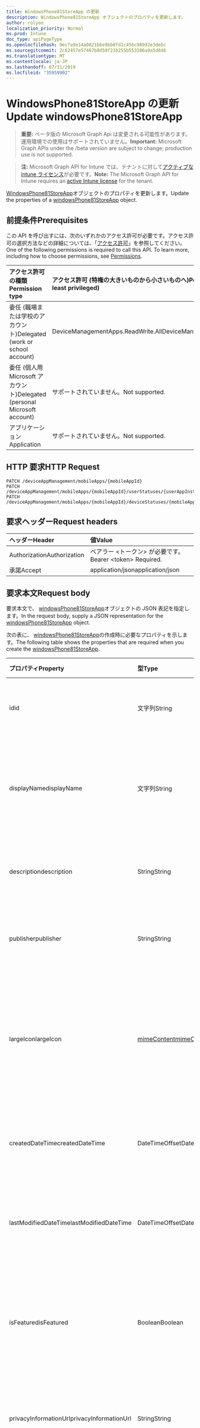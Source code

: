 ```yaml
---
title: WindowsPhone81StoreApp の更新
description: WindowsPhone81StoreApp オブジェクトのプロパティを更新します。
author: rolyon
localization_priority: Normal
ms.prod: Intune
doc_type: apiPageType
ms.openlocfilehash: 9ecfa9e14a0821bbe9bb0fd1c45bc989d2e3debc
ms.sourcegitcommit: 2c62457e57467b8d50f21b255b553106a9a5d8d6
ms.translationtype: MT
ms.contentlocale: ja-JP
ms.lasthandoff: 07/31/2019
ms.locfileid: "35959902"
---
```

# <a name="update-windowsphone81storeapp"></a><span data-ttu-id="100d8-103">WindowsPhone81StoreApp の更新</span><span class="sxs-lookup"><span data-stu-id="100d8-103">Update windowsPhone81StoreApp</span></span>

> <span data-ttu-id="100d8-104">**重要:** ベータ版の Microsoft Graph Api は変更される可能性があります。運用環境での使用はサポートされていません。</span><span class="sxs-lookup"><span data-stu-id="100d8-104">**Important:** Microsoft Graph APIs under the /beta version are subject to change; production use is not supported.</span></span>

> <span data-ttu-id="100d8-105">**注:** Microsoft Graph API for Intune では、テナントに対して[アクティブな intune ライセンス](https://go.microsoft.com/fwlink/?linkid=839381)が必要です。</span><span class="sxs-lookup"><span data-stu-id="100d8-105">**Note:** The Microsoft Graph API for Intune requires an [active Intune license](https://go.microsoft.com/fwlink/?linkid=839381) for the tenant.</span></span>

<span data-ttu-id="100d8-106">[WindowsPhone81StoreApp](../resources/intune-apps-windowsphone81storeapp.md)オブジェクトのプロパティを更新します。</span><span class="sxs-lookup"><span data-stu-id="100d8-106">Update the properties of a [windowsPhone81StoreApp](../resources/intune-apps-windowsphone81storeapp.md) object.</span></span>

## <a name="prerequisites"></a><span data-ttu-id="100d8-107">前提条件</span><span class="sxs-lookup"><span data-stu-id="100d8-107">Prerequisites</span></span>
<span data-ttu-id="100d8-p101">この API を呼び出すには、次のいずれかのアクセス許可が必要です。アクセス許可の選択方法などの詳細については、「[アクセス許可](/graph/permissions-reference)」を参照してください。</span><span class="sxs-lookup"><span data-stu-id="100d8-p101">One of the following permissions is required to call this API. To learn more, including how to choose permissions, see [Permissions](/graph/permissions-reference).</span></span>

|<span data-ttu-id="100d8-110">アクセス許可の種類</span><span class="sxs-lookup"><span data-stu-id="100d8-110">Permission type</span></span>|<span data-ttu-id="100d8-111">アクセス許可 (特権の大きいものから小さいものへ)</span><span class="sxs-lookup"><span data-stu-id="100d8-111">Permissions (from most to least privileged)</span></span>|
|:---|:---|
|<span data-ttu-id="100d8-112">委任 (職場または学校のアカウント)</span><span class="sxs-lookup"><span data-stu-id="100d8-112">Delegated (work or school account)</span></span>|<span data-ttu-id="100d8-113">DeviceManagementApps.ReadWrite.All</span><span class="sxs-lookup"><span data-stu-id="100d8-113">DeviceManagementApps.ReadWrite.All</span></span>|
|<span data-ttu-id="100d8-114">委任 (個人用 Microsoft アカウント)</span><span class="sxs-lookup"><span data-stu-id="100d8-114">Delegated (personal Microsoft account)</span></span>|<span data-ttu-id="100d8-115">サポートされていません。</span><span class="sxs-lookup"><span data-stu-id="100d8-115">Not supported.</span></span>|
|<span data-ttu-id="100d8-116">アプリケーション</span><span class="sxs-lookup"><span data-stu-id="100d8-116">Application</span></span>|<span data-ttu-id="100d8-117">サポートされていません。</span><span class="sxs-lookup"><span data-stu-id="100d8-117">Not supported.</span></span>|

## <a name="http-request"></a><span data-ttu-id="100d8-118">HTTP 要求</span><span class="sxs-lookup"><span data-stu-id="100d8-118">HTTP Request</span></span>
<!-- {
  "blockType": "ignored"
}
-->
``` http
PATCH /deviceAppManagement/mobileApps/{mobileAppId}
PATCH /deviceAppManagement/mobileApps/{mobileAppId}/userStatuses/{userAppInstallStatusId}/app
PATCH /deviceAppManagement/mobileApps/{mobileAppId}/deviceStatuses/{mobileAppInstallStatusId}/app
```

## <a name="request-headers"></a><span data-ttu-id="100d8-119">要求ヘッダー</span><span class="sxs-lookup"><span data-stu-id="100d8-119">Request headers</span></span>
|<span data-ttu-id="100d8-120">ヘッダー</span><span class="sxs-lookup"><span data-stu-id="100d8-120">Header</span></span>|<span data-ttu-id="100d8-121">値</span><span class="sxs-lookup"><span data-stu-id="100d8-121">Value</span></span>|
|:---|:---|
|<span data-ttu-id="100d8-122">Authorization</span><span class="sxs-lookup"><span data-stu-id="100d8-122">Authorization</span></span>|<span data-ttu-id="100d8-123">ベアラー &lt;トークン&gt; が必要です。</span><span class="sxs-lookup"><span data-stu-id="100d8-123">Bearer &lt;token&gt; Required.</span></span>|
|<span data-ttu-id="100d8-124">承諾</span><span class="sxs-lookup"><span data-stu-id="100d8-124">Accept</span></span>|<span data-ttu-id="100d8-125">application/json</span><span class="sxs-lookup"><span data-stu-id="100d8-125">application/json</span></span>|

## <a name="request-body"></a><span data-ttu-id="100d8-126">要求本文</span><span class="sxs-lookup"><span data-stu-id="100d8-126">Request body</span></span>
<span data-ttu-id="100d8-127">要求本文で、 [windowsPhone81StoreApp](../resources/intune-apps-windowsphone81storeapp.md)オブジェクトの JSON 表記を指定します。</span><span class="sxs-lookup"><span data-stu-id="100d8-127">In the request body, supply a JSON representation for the [windowsPhone81StoreApp](../resources/intune-apps-windowsphone81storeapp.md) object.</span></span>

<span data-ttu-id="100d8-128">次の表に、 [windowsPhone81StoreApp](../resources/intune-apps-windowsphone81storeapp.md)の作成時に必要なプロパティを示します。</span><span class="sxs-lookup"><span data-stu-id="100d8-128">The following table shows the properties that are required when you create the [windowsPhone81StoreApp](../resources/intune-apps-windowsphone81storeapp.md).</span></span>

|<span data-ttu-id="100d8-129">プロパティ</span><span class="sxs-lookup"><span data-stu-id="100d8-129">Property</span></span>|<span data-ttu-id="100d8-130">型</span><span class="sxs-lookup"><span data-stu-id="100d8-130">Type</span></span>|<span data-ttu-id="100d8-131">説明</span><span class="sxs-lookup"><span data-stu-id="100d8-131">Description</span></span>|
|:---|:---|:---|
|<span data-ttu-id="100d8-132">id</span><span class="sxs-lookup"><span data-stu-id="100d8-132">id</span></span>|<span data-ttu-id="100d8-133">文字列</span><span class="sxs-lookup"><span data-stu-id="100d8-133">String</span></span>|<span data-ttu-id="100d8-134">エンティティのキー。</span><span class="sxs-lookup"><span data-stu-id="100d8-134">Key of the entity.</span></span> <span data-ttu-id="100d8-135">[mobileApp](../resources/intune-apps-mobileapp.md) から継承します</span><span class="sxs-lookup"><span data-stu-id="100d8-135">Inherited from [mobileApp](../resources/intune-apps-mobileapp.md)</span></span>|
|<span data-ttu-id="100d8-136">displayName</span><span class="sxs-lookup"><span data-stu-id="100d8-136">displayName</span></span>|<span data-ttu-id="100d8-137">文字列</span><span class="sxs-lookup"><span data-stu-id="100d8-137">String</span></span>|<span data-ttu-id="100d8-138">管理者が提供またはインポートしたアプリのタイトル。</span><span class="sxs-lookup"><span data-stu-id="100d8-138">The admin provided or imported title of the app.</span></span> <span data-ttu-id="100d8-139">[mobileApp](../resources/intune-apps-mobileapp.md) から継承します</span><span class="sxs-lookup"><span data-stu-id="100d8-139">Inherited from [mobileApp](../resources/intune-apps-mobileapp.md)</span></span>|
|<span data-ttu-id="100d8-140">description</span><span class="sxs-lookup"><span data-stu-id="100d8-140">description</span></span>|<span data-ttu-id="100d8-141">String</span><span class="sxs-lookup"><span data-stu-id="100d8-141">String</span></span>|<span data-ttu-id="100d8-142">アプリの説明。</span><span class="sxs-lookup"><span data-stu-id="100d8-142">The description of the app.</span></span> <span data-ttu-id="100d8-143">[mobileApp](../resources/intune-apps-mobileapp.md) から継承します</span><span class="sxs-lookup"><span data-stu-id="100d8-143">Inherited from [mobileApp](../resources/intune-apps-mobileapp.md)</span></span>|
|<span data-ttu-id="100d8-144">publisher</span><span class="sxs-lookup"><span data-stu-id="100d8-144">publisher</span></span>|<span data-ttu-id="100d8-145">String</span><span class="sxs-lookup"><span data-stu-id="100d8-145">String</span></span>|<span data-ttu-id="100d8-146">アプリの発行元。</span><span class="sxs-lookup"><span data-stu-id="100d8-146">The publisher of the app.</span></span> <span data-ttu-id="100d8-147">[mobileApp](../resources/intune-apps-mobileapp.md) から継承します</span><span class="sxs-lookup"><span data-stu-id="100d8-147">Inherited from [mobileApp](../resources/intune-apps-mobileapp.md)</span></span>|
|<span data-ttu-id="100d8-148">largeIcon</span><span class="sxs-lookup"><span data-stu-id="100d8-148">largeIcon</span></span>|[<span data-ttu-id="100d8-149">mimeContent</span><span class="sxs-lookup"><span data-stu-id="100d8-149">mimeContent</span></span>](../resources/intune-shared-mimecontent.md)|<span data-ttu-id="100d8-150">アプリの詳細に表示され、アイコンのアップロードに使用される大きいアイコン。</span><span class="sxs-lookup"><span data-stu-id="100d8-150">The large icon, to be displayed in the app details and used for upload of the icon.</span></span> <span data-ttu-id="100d8-151">[mobileApp](../resources/intune-apps-mobileapp.md) から継承します</span><span class="sxs-lookup"><span data-stu-id="100d8-151">Inherited from [mobileApp](../resources/intune-apps-mobileapp.md)</span></span>|
|<span data-ttu-id="100d8-152">createdDateTime</span><span class="sxs-lookup"><span data-stu-id="100d8-152">createdDateTime</span></span>|<span data-ttu-id="100d8-153">DateTimeOffset</span><span class="sxs-lookup"><span data-stu-id="100d8-153">DateTimeOffset</span></span>|<span data-ttu-id="100d8-154">アプリが作成された日時。</span><span class="sxs-lookup"><span data-stu-id="100d8-154">The date and time the app was created.</span></span> <span data-ttu-id="100d8-155">[mobileApp](../resources/intune-apps-mobileapp.md) から継承します</span><span class="sxs-lookup"><span data-stu-id="100d8-155">Inherited from [mobileApp](../resources/intune-apps-mobileapp.md)</span></span>|
|<span data-ttu-id="100d8-156">lastModifiedDateTime</span><span class="sxs-lookup"><span data-stu-id="100d8-156">lastModifiedDateTime</span></span>|<span data-ttu-id="100d8-157">DateTimeOffset</span><span class="sxs-lookup"><span data-stu-id="100d8-157">DateTimeOffset</span></span>|<span data-ttu-id="100d8-158">アプリが最後に変更された日時。</span><span class="sxs-lookup"><span data-stu-id="100d8-158">The date and time the app was last modified.</span></span> <span data-ttu-id="100d8-159">[mobileApp](../resources/intune-apps-mobileapp.md) から継承します</span><span class="sxs-lookup"><span data-stu-id="100d8-159">Inherited from [mobileApp](../resources/intune-apps-mobileapp.md)</span></span>|
|<span data-ttu-id="100d8-160">isFeatured</span><span class="sxs-lookup"><span data-stu-id="100d8-160">isFeatured</span></span>|<span data-ttu-id="100d8-161">Boolean</span><span class="sxs-lookup"><span data-stu-id="100d8-161">Boolean</span></span>|<span data-ttu-id="100d8-162">アプリが管理者のおすすめとしてマークされたかどうかを示す値。[mobileApp](../resources/intune-apps-mobileapp.md) から継承します</span><span class="sxs-lookup"><span data-stu-id="100d8-162">The value indicating whether the app is marked as featured by the admin. Inherited from [mobileApp](../resources/intune-apps-mobileapp.md)</span></span>|
|<span data-ttu-id="100d8-163">privacyInformationUrl</span><span class="sxs-lookup"><span data-stu-id="100d8-163">privacyInformationUrl</span></span>|<span data-ttu-id="100d8-164">String</span><span class="sxs-lookup"><span data-stu-id="100d8-164">String</span></span>|<span data-ttu-id="100d8-165">プライバシーに関する声明の URL。</span><span class="sxs-lookup"><span data-stu-id="100d8-165">The privacy statement Url.</span></span> <span data-ttu-id="100d8-166">[mobileApp](../resources/intune-apps-mobileapp.md) から継承します</span><span class="sxs-lookup"><span data-stu-id="100d8-166">Inherited from [mobileApp](../resources/intune-apps-mobileapp.md)</span></span>|
|<span data-ttu-id="100d8-167">informationUrl</span><span class="sxs-lookup"><span data-stu-id="100d8-167">informationUrl</span></span>|<span data-ttu-id="100d8-168">String</span><span class="sxs-lookup"><span data-stu-id="100d8-168">String</span></span>|<span data-ttu-id="100d8-169">詳細情報の URL。</span><span class="sxs-lookup"><span data-stu-id="100d8-169">The more information Url.</span></span> <span data-ttu-id="100d8-170">[mobileApp](../resources/intune-apps-mobileapp.md) から継承します</span><span class="sxs-lookup"><span data-stu-id="100d8-170">Inherited from [mobileApp](../resources/intune-apps-mobileapp.md)</span></span>|
|<span data-ttu-id="100d8-171">owner</span><span class="sxs-lookup"><span data-stu-id="100d8-171">owner</span></span>|<span data-ttu-id="100d8-172">String</span><span class="sxs-lookup"><span data-stu-id="100d8-172">String</span></span>|<span data-ttu-id="100d8-173">アプリの所有者。</span><span class="sxs-lookup"><span data-stu-id="100d8-173">The owner of the app.</span></span> <span data-ttu-id="100d8-174">[mobileApp](../resources/intune-apps-mobileapp.md) から継承します</span><span class="sxs-lookup"><span data-stu-id="100d8-174">Inherited from [mobileApp](../resources/intune-apps-mobileapp.md)</span></span>|
|<span data-ttu-id="100d8-175">developer</span><span class="sxs-lookup"><span data-stu-id="100d8-175">developer</span></span>|<span data-ttu-id="100d8-176">String</span><span class="sxs-lookup"><span data-stu-id="100d8-176">String</span></span>|<span data-ttu-id="100d8-177">アプリの開発者。</span><span class="sxs-lookup"><span data-stu-id="100d8-177">The developer of the app.</span></span> <span data-ttu-id="100d8-178">[mobileApp](../resources/intune-apps-mobileapp.md) から継承します</span><span class="sxs-lookup"><span data-stu-id="100d8-178">Inherited from [mobileApp](../resources/intune-apps-mobileapp.md)</span></span>|
|<span data-ttu-id="100d8-179">notes</span><span class="sxs-lookup"><span data-stu-id="100d8-179">notes</span></span>|<span data-ttu-id="100d8-180">String</span><span class="sxs-lookup"><span data-stu-id="100d8-180">String</span></span>|<span data-ttu-id="100d8-181">アプリ用のメモ。</span><span class="sxs-lookup"><span data-stu-id="100d8-181">Notes for the app.</span></span> <span data-ttu-id="100d8-182">[mobileApp](../resources/intune-apps-mobileapp.md) から継承します</span><span class="sxs-lookup"><span data-stu-id="100d8-182">Inherited from [mobileApp](../resources/intune-apps-mobileapp.md)</span></span>|
|<span data-ttu-id="100d8-183">uploadState</span><span class="sxs-lookup"><span data-stu-id="100d8-183">uploadState</span></span>|<span data-ttu-id="100d8-184">Int32</span><span class="sxs-lookup"><span data-stu-id="100d8-184">Int32</span></span>|<span data-ttu-id="100d8-185">アップロード状態。</span><span class="sxs-lookup"><span data-stu-id="100d8-185">The upload state.</span></span> <span data-ttu-id="100d8-186">[mobileApp](../resources/intune-apps-mobileapp.md) から継承します</span><span class="sxs-lookup"><span data-stu-id="100d8-186">Inherited from [mobileApp](../resources/intune-apps-mobileapp.md)</span></span>|
|<span data-ttu-id="100d8-187">publishingState</span><span class="sxs-lookup"><span data-stu-id="100d8-187">publishingState</span></span>|[<span data-ttu-id="100d8-188">mobileAppPublishingState</span><span class="sxs-lookup"><span data-stu-id="100d8-188">mobileAppPublishingState</span></span>](../resources/intune-apps-mobileapppublishingstate.md)|<span data-ttu-id="100d8-189">アプリの発行の状態。</span><span class="sxs-lookup"><span data-stu-id="100d8-189">The publishing state for the app.</span></span> <span data-ttu-id="100d8-190">アプリが発行されていない限り、アプリを割り当てることができません。</span><span class="sxs-lookup"><span data-stu-id="100d8-190">The app cannot be assigned unless the app is published.</span></span> <span data-ttu-id="100d8-191">[MobileApp](../resources/intune-apps-mobileapp.md)から継承されます。</span><span class="sxs-lookup"><span data-stu-id="100d8-191">Inherited from [mobileApp](../resources/intune-apps-mobileapp.md).</span></span> <span data-ttu-id="100d8-192">可能な値は、`notPublished`、`processing`、`published` です。</span><span class="sxs-lookup"><span data-stu-id="100d8-192">Possible values are: `notPublished`, `processing`, `published`.</span></span>|
|<span data-ttu-id="100d8-193">isAssigned</span><span class="sxs-lookup"><span data-stu-id="100d8-193">isAssigned</span></span>|<span data-ttu-id="100d8-194">Boolean</span><span class="sxs-lookup"><span data-stu-id="100d8-194">Boolean</span></span>|<span data-ttu-id="100d8-195">アプリが少なくとも1つのグループに割り当てられているかどうかを示す値。</span><span class="sxs-lookup"><span data-stu-id="100d8-195">The value indicating whether the app is assigned to at least one group.</span></span> <span data-ttu-id="100d8-196">[mobileApp](../resources/intune-apps-mobileapp.md) から継承します</span><span class="sxs-lookup"><span data-stu-id="100d8-196">Inherited from [mobileApp](../resources/intune-apps-mobileapp.md)</span></span>|
|<span data-ttu-id="100d8-197">roleScopeTagIds</span><span class="sxs-lookup"><span data-stu-id="100d8-197">roleScopeTagIds</span></span>|<span data-ttu-id="100d8-198">文字列コレクション</span><span class="sxs-lookup"><span data-stu-id="100d8-198">String collection</span></span>|<span data-ttu-id="100d8-199">このモバイルアプリの範囲タグ id のリスト。</span><span class="sxs-lookup"><span data-stu-id="100d8-199">List of scope tag ids for this mobile app.</span></span> <span data-ttu-id="100d8-200">[mobileApp](../resources/intune-apps-mobileapp.md) から継承します</span><span class="sxs-lookup"><span data-stu-id="100d8-200">Inherited from [mobileApp](../resources/intune-apps-mobileapp.md)</span></span>|
|<span data-ttu-id="100d8-201">dependentAppCount</span><span class="sxs-lookup"><span data-stu-id="100d8-201">dependentAppCount</span></span>|<span data-ttu-id="100d8-202">Int32</span><span class="sxs-lookup"><span data-stu-id="100d8-202">Int32</span></span>|<span data-ttu-id="100d8-203">子アプリが持つ依存関係の合計数。</span><span class="sxs-lookup"><span data-stu-id="100d8-203">The total number of dependencies the child app has.</span></span> <span data-ttu-id="100d8-204">[mobileApp](../resources/intune-apps-mobileapp.md) から継承します</span><span class="sxs-lookup"><span data-stu-id="100d8-204">Inherited from [mobileApp](../resources/intune-apps-mobileapp.md)</span></span>|
|<span data-ttu-id="100d8-205">appStoreUrl</span><span class="sxs-lookup"><span data-stu-id="100d8-205">appStoreUrl</span></span>|<span data-ttu-id="100d8-206">String</span><span class="sxs-lookup"><span data-stu-id="100d8-206">String</span></span>|<span data-ttu-id="100d8-207">Windows Phone 8.1 アプリストアの URL。</span><span class="sxs-lookup"><span data-stu-id="100d8-207">The Windows Phone 8.1 app store URL.</span></span>|



## <a name="response"></a><span data-ttu-id="100d8-208">応答</span><span class="sxs-lookup"><span data-stu-id="100d8-208">Response</span></span>
<span data-ttu-id="100d8-209">成功した場合、このメソッド`200 OK`は応答コードと、応答本文で更新された[windowsPhone81StoreApp](../resources/intune-apps-windowsphone81storeapp.md)オブジェクトを返します。</span><span class="sxs-lookup"><span data-stu-id="100d8-209">If successful, this method returns a `200 OK` response code and an updated [windowsPhone81StoreApp](../resources/intune-apps-windowsphone81storeapp.md) object in the response body.</span></span>

## <a name="example"></a><span data-ttu-id="100d8-210">例</span><span class="sxs-lookup"><span data-stu-id="100d8-210">Example</span></span>

### <a name="request"></a><span data-ttu-id="100d8-211">要求</span><span class="sxs-lookup"><span data-stu-id="100d8-211">Request</span></span>
<span data-ttu-id="100d8-212">以下は、要求の例です。</span><span class="sxs-lookup"><span data-stu-id="100d8-212">Here is an example of the request.</span></span>
``` http
PATCH https://graph.microsoft.com/beta/deviceAppManagement/mobileApps/{mobileAppId}
Content-type: application/json
Content-length: 775

{
  "@odata.type": "#microsoft.graph.windowsPhone81StoreApp",
  "displayName": "Display Name value",
  "description": "Description value",
  "publisher": "Publisher value",
  "largeIcon": {
    "@odata.type": "microsoft.graph.mimeContent",
    "type": "Type value",
    "value": "dmFsdWU="
  },
  "isFeatured": true,
  "privacyInformationUrl": "https://example.com/privacyInformationUrl/",
  "informationUrl": "https://example.com/informationUrl/",
  "owner": "Owner value",
  "developer": "Developer value",
  "notes": "Notes value",
  "uploadState": 11,
  "publishingState": "processing",
  "isAssigned": true,
  "roleScopeTagIds": [
    "Role Scope Tag Ids value"
  ],
  "dependentAppCount": 1,
  "appStoreUrl": "https://example.com/appStoreUrl/"
}
```

### <a name="response"></a><span data-ttu-id="100d8-213">応答</span><span class="sxs-lookup"><span data-stu-id="100d8-213">Response</span></span>
<span data-ttu-id="100d8-p119">以下は、応答の例です。注:簡潔にするために、ここに示す応答オブジェクトは切り詰められている場合があります。すべてのプロパティは実際の呼び出しから返されます。</span><span class="sxs-lookup"><span data-stu-id="100d8-p119">Here is an example of the response. Note: The response object shown here may be truncated for brevity. All of the properties will be returned from an actual call.</span></span>
``` http
HTTP/1.1 200 OK
Content-Type: application/json
Content-Length: 947

{
  "@odata.type": "#microsoft.graph.windowsPhone81StoreApp",
  "id": "f68ce6a1-e6a1-f68c-a1e6-8cf6a1e68cf6",
  "displayName": "Display Name value",
  "description": "Description value",
  "publisher": "Publisher value",
  "largeIcon": {
    "@odata.type": "microsoft.graph.mimeContent",
    "type": "Type value",
    "value": "dmFsdWU="
  },
  "createdDateTime": "2017-01-01T00:02:43.5775965-08:00",
  "lastModifiedDateTime": "2017-01-01T00:00:35.1329464-08:00",
  "isFeatured": true,
  "privacyInformationUrl": "https://example.com/privacyInformationUrl/",
  "informationUrl": "https://example.com/informationUrl/",
  "owner": "Owner value",
  "developer": "Developer value",
  "notes": "Notes value",
  "uploadState": 11,
  "publishingState": "processing",
  "isAssigned": true,
  "roleScopeTagIds": [
    "Role Scope Tag Ids value"
  ],
  "dependentAppCount": 1,
  "appStoreUrl": "https://example.com/appStoreUrl/"
}
```





